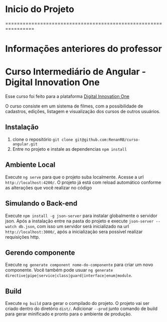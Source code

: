 # Inicio do Projeto










================================================================
# Informações anteriores do professor

# Curso Intermediário de Angular - Digital Innovation One

Esse curso foi feito para a plataforma [Digital Innovation One](https://digitalinnovation.one/)

O curso consiste em um sistema de filmes, com a possibilidade de cadastros, edições, listagem e visualização dos cursos de outros usuários.

## Instalação

1. clone o repositório `git clone git@github.com:RenanRB/curso-angular.git`
2. Entre no projeto e instale as dependencias `npm install`

## Ambiente Local

Execute `ng serve` para que o projeto suba localmente. Acesse a url `http://localhost:4200/`. O projeto já está com reload automático conforme as alterações que você realizar no código

## Simulando o Back-end

Execute `npm install -g json-server` para instalar globalmente o servidor json. Após a instalação entre na pasta do projeto e execute `json-server --watch db.json`, com isso um servidor será inicializado na url `http://localhost:3000/`, após a inicialização sera possível realizar requisições http.

## Gerendo componente

Execute `ng generate component nome-do-componente` para criar um novo componente. Você também pode usuar `ng generate directive|pipe|service|class|guard|interface|enum|module`.

## Build

Execute `ng build` para gerar o compilado do projeto. O projeto vai ser criado dentro do diretório `dist/`. Adicionar `--prod` junto comando de build para gerar minificado e pronto para o ambiente de produção.

